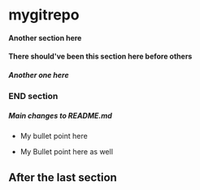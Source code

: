 # mygitrepo


#### Another section here

#### There should've been this section here before others

##### Another one here

### END section


##### Main changes to README.md

* My bullet point here

* My Bullet point here as well

## After the last section


